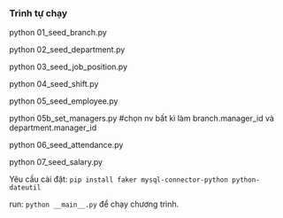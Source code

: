 ### Trình tự chạy

python 01\_seed\_branch.py

python 02\_seed\_department.py

python 03\_seed\_job\_position.py

python 04\_seed\_shift.py

python 05\_seed\_employee.py

python 05b\_set\_managers.py      #chọn nv bất kì làm branch.manager\_id và department.manager\_id

python 06\_seed\_attendance.py

python 07\_seed\_salary.py



Yêu cầu cài đặt: `pip install faker mysql-connector-python python-dateutil`

run: `python __main__.py` để chạy chương trình.



